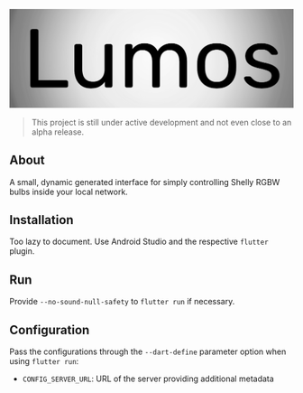 ![lumos icon](./assets/icons/gh_banner.png)

> This project is still under active development and not even close to an alpha release.

## About

A small, dynamic generated interface for simply controlling Shelly RGBW bulbs inside your local network.


## Installation

Too lazy to document. Use Android Studio and the respective `flutter` plugin.

## Run

Provide `--no-sound-null-safety` to `flutter run` if necessary.

## Configuration

Pass the configurations through the `--dart-define` parameter option when using `flutter run`:

- `CONFIG_SERVER_URL`: URL of the server providing additional metadata